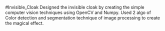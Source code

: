 #Invisible_Cloak
Designed the invisible cloak by creating the simple computer vision techniques using OpenCV and Numpy. Used 2 algo of Color detection and segmentation technique of image processing to create the magical effect.
